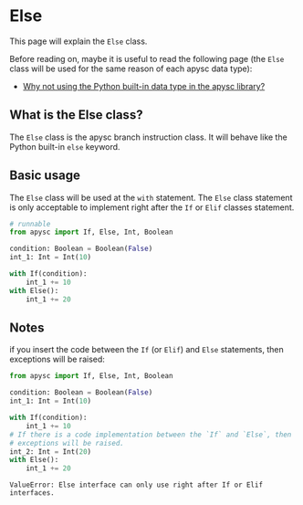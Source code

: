 # Else

This page will explain the `Else` class.

Before reading on, maybe it is useful to read the following page (the `Else` class will be used for the same reason of each apysc data type):

- [Why not using the Python built-in data type in the apysc library?](why_not_using_python_builtin_data_type.md)

## What is the Else class?

The `Else` class is the apysc branch instruction class. It will behave like the Python built-in `else` keyword.

## Basic usage

The `Else` class will be used at the `with` statement. The `Else` class statement is only acceptable to implement right after the `If` or `Elif` classes statement.

```py
# runnable
from apysc import If, Else, Int, Boolean

condition: Boolean = Boolean(False)
int_1: Int = Int(10)

with If(condition):
    int_1 += 10
with Else():
    int_1 += 20
```

## Notes

if you insert the code between the `If` (or `Elif`) and `Else` statements, then exceptions will be raised:

```py
from apysc import If, Else, Int, Boolean

condition: Boolean = Boolean(False)
int_1: Int = Int(10)

with If(condition):
    int_1 += 10
# If there is a code implementation between the `If` and `Else`, then
# exceptions will be raised.
int_2: Int = Int(20)
with Else():
    int_1 += 20
```

```
ValueError: Else interface can only use right after If or Elif interfaces.
```
